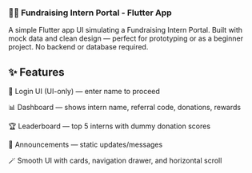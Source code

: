 ### 🧑‍💻 Fundraising Intern Portal - Flutter App
A simple Flutter app UI simulating a Fundraising Intern Portal. Built with mock data and clean design — perfect for prototyping or as a beginner project. No backend or database required.

## ✨ Features
🔐 Login UI (UI-only) — enter name to proceed

📊 Dashboard — shows intern name, referral code, donations, rewards

🏆 Leaderboard — top 5 interns with dummy donation scores

📢 Announcements — static updates/messages

🪄 Smooth UI with cards, navigation drawer, and horizontal scroll

